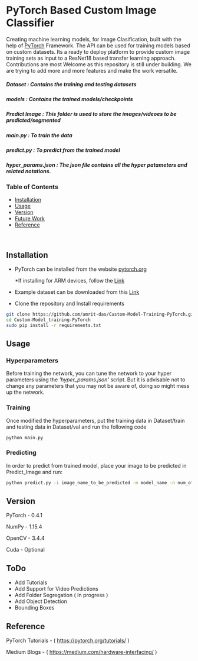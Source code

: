 # PyTorch Based Custom Image Classifier

Creating machine learning models, for Image Clasification, built with the help of [PyTorch](http://pytorch.org) Framework. The API can be used for training models based on custom datasets. Its a ready to deploy platform to provide custom image training sets as input to a ResNet18 based transfer learning approach. Contributions are most Welcome as this repository is still under building. We are trying to add more and more features and make the work versatile. 

##### Dataset : Contains the training and testing datasets

##### models : Contains the trained models/checkpoints

##### Predict Image : This folder is used to store the images/videoes to be predicted/segmented

##### main.py : To train the data

##### predict.py : To predict from the trained model

##### hyper_params.json : The json file contains all the hyper patameters and related notations. 

### Table of Contents
- <a href='#Installation'> Installation </a>
- <a href='#Usage'> Usage </a>
- <a href='#Version'> Version </a>
- <a href='#todo'> Future Work </a>
- <a href='#reference'> Reference </a>

&nbsp;
&nbsp;
&nbsp;
&nbsp;

## Installation

- PyTorch can be installed from the website [pytorch.org](https://pytorch.org)

   *If installing for ARM devices, follow the [Link](https://medium.com/hardware-interfacing/how-to-install-pytorch-v4-0-on-raspberry-pi-3b-odroids-and-other-arm-based-devices-91d62f2933c7)
- Example dataset can be downloaded from this [Link](https://download.pytorch.org/tutorial/hymenoptera_data.zip)
- Clone the repository and Install requirements 
```bash
git clone https://github.com/amrit-das/Custom-Model-Training-PyTorch.git
cd Custom-Model_training-PyTorch
sudo pip install -r requirements.txt
```
## Usage

### Hyperparameters
Before training the network, you can tune the network to your hyper parameters using the *'hyper_params.json'* script. But it is advisable not to change any parameters that you may not be aware of, doing so might mess up the network.

### Training 
Once modified the hyperparameters, put the training data in Dataset/train and testing data in Dataset/val and run the following code

```bash
python main.py
```
### Predicting
In order to predict from trained model, place your image to be predicted in Predict_Image and run:
```bash
python predict.py -i image_name_to_be_predicted -m model_name -n num_of_classes 
```
## Version

PyTorch - 0.4.1

NumPy - 1.15.4

OpenCV -  3.4.4

Cuda - Optional 

## ToDo
- Add Tutorials
- Add Support for Video Predictions
- Add Folder Segregation ( In progress )
- Add Object Detection
- Bounding Boxes


## Reference

PyTorch Tutorials - ( https://pytorch.org/tutorials/ )

Medium Blogs - ( https://medium.com/hardware-interfacing/ )
